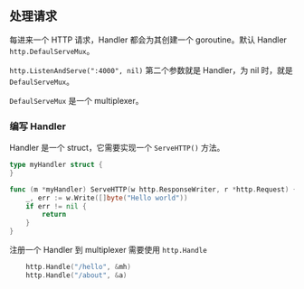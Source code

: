 ## 处理请求

每进来一个 HTTP 请求，Handler 都会为其创建一个 goroutine。默认 Handler `http.DefaulServeMux`。

`http.ListenAndServe(":4000", nil)` 第二个参数就是 Handler，为 nil 时，就是 `DefaulServeMux`。

`DefaulServeMux` 是一个 multiplexer。

### 编写 Handler

Handler 是一个 struct，它需要实现一个 `ServeHTTP()` 方法。

```go
type myHandler struct {
}

func (m *myHandler) ServeHTTP(w http.ResponseWriter, r *http.Request) {
	_, err := w.Write([]byte("Hello world"))
	if err != nil {
		return
	}
}
```

注册一个 Handler 到 multiplexer 需要使用 `http.Handle`

```go
	http.Handle("/hello", &mh)
	http.Handle("/about", &a)
```

